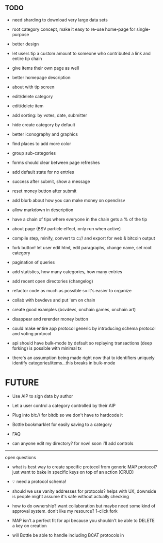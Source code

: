 ## TODO
* need sharding to download very large data sets
* root category concept, make it easy to re-use home-page for single-purpose
* better design
* let users tip a custom amount to someone who contributed a link and entire tip chain
* give items their own page as well
* better homepage description
* about with tip screen
* edit/delete category
* edit/delete item
* add sorting: by votes, date, submitter
* hide create category by default
* better iconography and graphics
* find places to add more color
* group sub-categories
* forms should clear between page refreshes
* add default state for no entries
* success after submit, show a message
* reset money button after submit
* add blurb about how you can make money on opendirsv
* allow markdown in description
* have a chain of tips where everyone in the chain gets a % of the tip
* about page (BSV particle effect, only run when active)
* compile step, minify, convert to c:// and export for web & bitcoin output
* fork button! let user edit html, edit paragraphs, change name, set root category
* pagination of queries

* add statistics, how many categories, how many entries
* add recent open directories (changelog)
* refactor code as much as possible so it's easier to organize
* collab with bsvdevs and put 'em on chain
* create good examples (bsvdevs, onchain games, onchain art)


* disappear and rerender money button


* could make entire app protocol generic by introducing schema protocol and voting protocol
* api should have bulk-mode by default so replaying transactions (deep forking) is possible with minimal tx
 * there's an assumption being made right now that tx identifiers uniquely identify categories/items...this breaks in bulk-mode


# FUTURE

* Use AIP to sign data by author
* Let a user control a category controlled by their AIP
* Plug into bit:// for bitdb so we don't have to hardcode it
* Bottle bookmarklet for easily saving to a category


* FAQ
* can anyone edit my directory? for now! soon i'll add controls


------

open questions

* what is best way to create specific protocol from generic MAP protocol? just want to bake in specific keys on top of an action (CRUD)
 - 💡 need a protocol schema!

* should we use vanity addresses for protocols? helps with UX, downside is people might assume it's safe without actually checking

* how to do ownership? want collaboration but maybe need some kind of approval system. don't like my resource? 1-click fork

* MAP isn't a perfect fit for api because you shouldn't be able to DELETE a key on creation

* will Bottle be able to handle including BCAT protocols in <script> tags for 100kb > javascript (like React)

* need protocol processor that knows how to process on-chain, let bitcom protocol reference on-chain javascript to run to process OP_RETURN

* easy way to crawl a graph as an api? for example, get all tips on bitstagram? usecase is currently moneybutton can't do editable tips + OP_RETURN, so direct payments is best, but indexing them is tricky, maybe need a planaria and register a bitcom endpoint?

* how to hide a money button after purchase?

suggestions

* bitdb would be nice to just say "give me OP_RETURN string array" in addition to s1,s2,s3,s4,s5—useful for variable length protocols like MAP

* on-chain planaria... end up doing similar "state processing" code to bring "objects" up to date, planarium.js?
 * could be like a planaria state machine transformer, but embedded in a bitcoin tx, so everything is still onchain
 * in addition to {"r": {"f": ...}} could do bit:// protocol transformations? run it through MAP in-chain protocol to convert s1/s2/s3/s3 to key/values

* bitdb would be nice to have easy way to debug jq/re-run query over and over (ctrl+enter)

* "Editable buttons cannot have extra outputs" - moneybutton should allow donating above additional output amount, so dev can easily earn more baked right in or user can take tip down to $0

* enable regex in jq for more advanced filtering

-----

create a vanity protocol url 1dir…..

can it be it's own protocol but layer existing protocols? like map and then predefine what the keys are?

The Open Directory Protocol (ODP)

* category
  * name
  * description (markdown)
  * parent_category (nullable)
  * MAP extra key/pairs

* entry
  * category_id
  * name
  * description
  * link (b://, c://, d://, txid)
  * priority/order
  * tags
  * MAP extra key/pairs







1dir1234567890abcxyz create.category |
1PuQa7K62MiKCtssSLKy1kh56WWU7MtUR5
SET
name "BSVDEVS"
description "All the best blockchain dev resources"
parent <txid://category>

1dir1234567890abcxyz category.update <txid://category> |
1PuQa7K62MiKCtssSLKy1kh56WWU7MtUR5
SET
name "BSV DEVS"
description "The best Bitcoin BSV blockchain developer resources"
DELETE
parent

1dir1234567890abcxyz entry.add |
1PuQa7K62MiKCtssSLKy1kh56WWU7MtUR5
SET
category <txid://category>
name "Planaria"
link http://planaria.network
description "Infinite API over Bitcoin"
priority 10

1dir1234567890abcxyz tag.add <txid://entry> |
1PuQa7K62MiKCtssSLKy1kh56WWU7MtUR5
SET
name "development"
description "Development that's happening 

1dir1234567890abcxyz vote <txid://entry>






// good way to store tags?

// how to edit an entry?

// how to change an entry's category_id?



